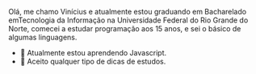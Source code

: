 

 Olá, me chamo Vinícius e atualmente estou graduando em Bacharelado emTecnologia da Informação na Universidade Federal do Rio Grande do Norte, comecei a estudar programação aos 15 anos, e sei o básico de algumas linguagens.

- 🌱 Atualmente estou aprendendo Javascript.
- 🤔 Aceito qualquer tipo de dicas de estudos.
